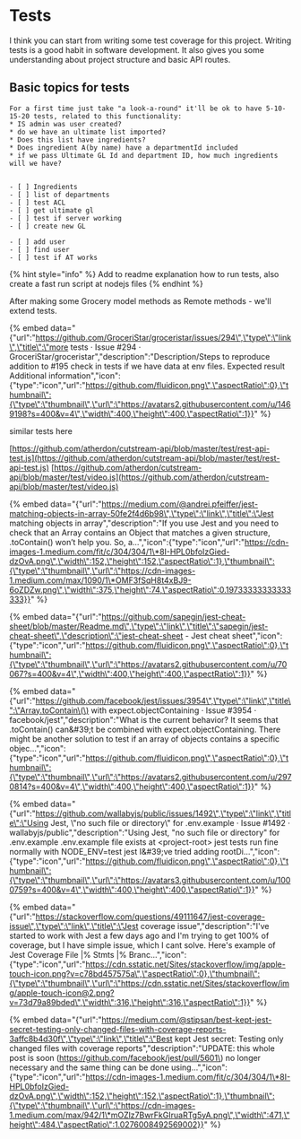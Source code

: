 # Tests

I think you can start from writing some test coverage for this project. Writing tests is a good habit in software development. It also gives you some understanding about project structure and basic API routes.

## Basic topics for tests

```
For a first time just take "a look-a-round" it'll be ok to have 5-10-15-20 tests, related to this functionality:
* IS admin was user created?
* do we have an ultimate list imported?
* Does this list have ingredients?
* Does ingredient A(by name) have a departmentId included 
* if we pass Ultimate GL Id and department ID, how much ingredients will we have?


- [ ] Ingredients
- [ ] list of departments
- [ ] test ACL
- [ ] get ultimate gl
- [ ] test if server working
- [ ] create new GL

- [ ] add user
- [ ] find user
- [ ] test if AT works
```

{% hint style="info" %}
 Add to readme explanation how to run tests, also create a fast run script at nodejs files
{% endhint %}

After making some Grocery model methods as Remote methods - we'll extend tests.

{% embed data="{\"url\":\"https://github.com/GroceriStar/groceristar/issues/294\",\"type\":\"link\",\"title\":\"more tests · Issue \#294 · GroceriStar/groceristar\",\"description\":\"Description/Steps to reproduce addition to \#195 check in tests if we have data at env files. Expected result Additional information\",\"icon\":{\"type\":\"icon\",\"url\":\"https://github.com/fluidicon.png\",\"aspectRatio\":0},\"thumbnail\":{\"type\":\"thumbnail\",\"url\":\"https://avatars2.githubusercontent.com/u/1469198?s=400&v=4\",\"width\":400,\"height\":400,\"aspectRatio\":1}}" %}

similar tests here

[https://github.com/atherdon/cutstream-api/blob/master/test/rest-api-test.js](https://github.com/atherdon/cutstream-api/blob/master/test/rest-api-test.js) [https://github.com/atherdon/cutstream-api/blob/master/test/video.js](https://github.com/atherdon/cutstream-api/blob/master/test/video.js)

{% embed data="{\"url\":\"https://medium.com/@andrei.pfeiffer/jest-matching-objects-in-array-50fe2f4d6b98\",\"type\":\"link\",\"title\":\"Jest matching objects in array\",\"description\":\"If you use Jest and you need to check that an Array contains an Object that matches a given structure, .toContain\(\) won’t help you. So, a…\",\"icon\":{\"type\":\"icon\",\"url\":\"https://cdn-images-1.medium.com/fit/c/304/304/1\*8I-HPL0bfoIzGied-dzOvA.png\",\"width\":152,\"height\":152,\"aspectRatio\":1},\"thumbnail\":{\"type\":\"thumbnail\",\"url\":\"https://cdn-images-1.medium.com/max/1090/1\*OMF3fSqH8t4xBJ9-6oZDZw.png\",\"width\":375,\"height\":74,\"aspectRatio\":0.19733333333333333}}" %}

{% embed data="{\"url\":\"https://github.com/sapegin/jest-cheat-sheet/blob/master/Readme.md\",\"type\":\"link\",\"title\":\"sapegin/jest-cheat-sheet\",\"description\":\"jest-cheat-sheet - Jest cheat sheet\",\"icon\":{\"type\":\"icon\",\"url\":\"https://github.com/fluidicon.png\",\"aspectRatio\":0},\"thumbnail\":{\"type\":\"thumbnail\",\"url\":\"https://avatars2.githubusercontent.com/u/70067?s=400&v=4\",\"width\":400,\"height\":400,\"aspectRatio\":1}}" %}

{% embed data="{\"url\":\"https://github.com/facebook/jest/issues/3954\",\"type\":\"link\",\"title\":\"Array.toContain\(\) with expect.objectContaining · Issue \#3954 · facebook/jest\",\"description\":\"What is the current behavior? It seems that .toContain\(\) can&\#39;t be combined with expect.objectContaining. There might be another solution to test if an array of objects contains a specific objec...\",\"icon\":{\"type\":\"icon\",\"url\":\"https://github.com/fluidicon.png\",\"aspectRatio\":0},\"thumbnail\":{\"type\":\"thumbnail\",\"url\":\"https://avatars2.githubusercontent.com/u/2970814?s=400&v=4\",\"width\":400,\"height\":400,\"aspectRatio\":1}}" %}

{% embed data="{\"url\":\"https://github.com/wallabyjs/public/issues/1492\",\"type\":\"link\",\"title\":\"Using Jest, \\\"no such file or directory\\\" for .env.example · Issue \#1492 · wallabyjs/public\",\"description\":\"Using Jest, &quot;no such file or directory&quot; for .env.example .env.example file exists at &lt;project-root&gt; jest tests run fine normally with NODE\_ENV=test jest I&\#39;ve tried adding rootDi...\",\"icon\":{\"type\":\"icon\",\"url\":\"https://github.com/fluidicon.png\",\"aspectRatio\":0},\"thumbnail\":{\"type\":\"thumbnail\",\"url\":\"https://avatars3.githubusercontent.com/u/1000759?s=400&v=4\",\"width\":400,\"height\":400,\"aspectRatio\":1}}" %}

{% embed data="{\"url\":\"https://stackoverflow.com/questions/49111647/jest-coverage-issue\",\"type\":\"link\",\"title\":\"Jest coverage issue\",\"description\":\"I\'ve started to work with Jest a few days ago and I\'m trying to get 100% of coverage, but I have simple issue, which I cant solve.  Here\'s example of Jest Coverage   File          \|% Stmts \|% Branc...\",\"icon\":{\"type\":\"icon\",\"url\":\"https://cdn.sstatic.net/Sites/stackoverflow/img/apple-touch-icon.png?v=c78bd457575a\",\"aspectRatio\":0},\"thumbnail\":{\"type\":\"thumbnail\",\"url\":\"https://cdn.sstatic.net/Sites/stackoverflow/img/apple-touch-icon@2.png?v=73d79a89bded\",\"width\":316,\"height\":316,\"aspectRatio\":1}}" %}

{% embed data="{\"url\":\"https://medium.com/@stipsan/best-kept-jest-secret-testing-only-changed-files-with-coverage-reports-3affc8b4d30f\",\"type\":\"link\",\"title\":\"Best kept Jest secret: Testing only changed files with coverage reports\",\"description\":\"UPDATE: this whole post is soon \(https://github.com/facebook/jest/pull/5601\) no longer necessary and the same thing can be done using…\",\"icon\":{\"type\":\"icon\",\"url\":\"https://cdn-images-1.medium.com/fit/c/304/304/1\*8I-HPL0bfoIzGied-dzOvA.png\",\"width\":152,\"height\":152,\"aspectRatio\":1},\"thumbnail\":{\"type\":\"thumbnail\",\"url\":\"https://cdn-images-1.medium.com/max/942/1\*mOZlz7BwrFkGIruaRTg5yA.png\",\"width\":471,\"height\":484,\"aspectRatio\":1.0276008492569002}}" %}



